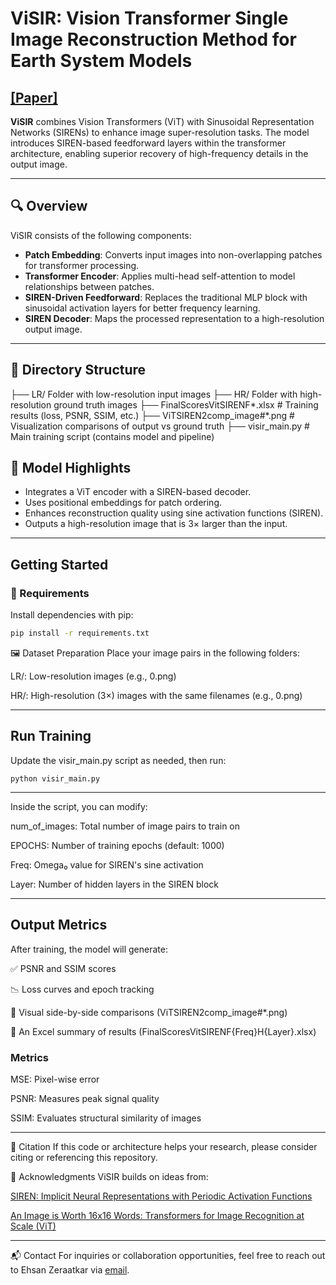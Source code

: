 # ViSIR: Vision Transformer Single Image Reconstruction Method for Earth System Models

##  [[Paper]](https://arxiv.org/abs/2502.06741)

**ViSIR** combines Vision Transformers (ViT) with Sinusoidal Representation Networks (SIRENs) to enhance image super-resolution tasks. The model introduces SIREN-based feedforward layers within the transformer architecture, enabling superior recovery of high-frequency details in the output image.

---

## 🔍 Overview

ViSIR consists of the following components:

- **Patch Embedding**: Converts input images into non-overlapping patches for transformer processing.
- **Transformer Encoder**: Applies multi-head self-attention to model relationships between patches.
- **SIREN-Driven Feedforward**: Replaces the traditional MLP block with sinusoidal activation layers for better frequency learning.
- **SIREN Decoder**: Maps the processed representation to a high-resolution output image.

---

## 📁 Directory Structure

├── LR/  Folder with low-resolution input images
├── HR/  Folder with high-resolution ground truth images
├── FinalScoresVitSIRENF*.xlsx # Training results (loss, PSNR, SSIM, etc.)
├── ViTSIREN2comp_image#*.png # Visualization comparisons of output vs ground truth
├── visir_main.py # Main training script (contains model and pipeline)


## 🧠 Model Highlights

- Integrates a ViT encoder with a SIREN-based decoder.
- Uses positional embeddings for patch ordering.
- Enhances reconstruction quality using sine activation functions (SIREN).
- Outputs a high-resolution image that is 3× larger than the input.

---

## Getting Started

### 🔧 Requirements

Install dependencies with pip:

```bash
pip install -r requirements.txt
```

🖼 Dataset Preparation
Place your image pairs in the following folders:

LR/: Low-resolution images (e.g., 0.png)

HR/: High-resolution (3×) images with the same filenames (e.g., 0.png)

---

## Run Training
Update the visir_main.py script as needed, then run:

```
python visir_main.py
```
---
Inside the script, you can modify:

num_of_images: Total number of image pairs to train on

EPOCHS: Number of training epochs (default: 1000)

Freq: Omega₀ value for SIREN's sine activation

Layer: Number of hidden layers in the SIREN block

---
## Output Metrics
After training, the model will generate:

✅ PSNR and SSIM scores

📉 Loss curves and epoch tracking

📸 Visual side-by-side comparisons (ViTSIREN2comp_image#*.png)

📑 An Excel summary of results (FinalScoresVitSIRENF{Freq}H{Layer}.xlsx)

### Metrics
MSE: Pixel-wise error

PSNR: Measures peak signal quality

SSIM: Evaluates structural similarity of images

---

📌 Citation
If this code or architecture helps your research, please consider citing or referencing this repository.

🙏 Acknowledgments
ViSIR builds on ideas from:

[SIREN: Implicit Neural Representations with Periodic Activation Functions](https://arxiv.org/abs/2006.09661)

[An Image is Worth 16x16 Words: Transformers for Image Recognition at Scale (ViT)](https://arxiv.org/abs/2010.11929)

---
📬 Contact
For inquiries or collaboration opportunities, feel free to reach out to Ehsan Zeraatkar via [email](mailto:ezeraatkar@gmail.com).




